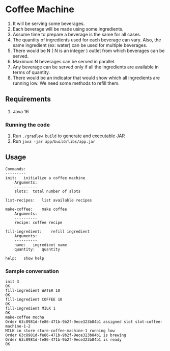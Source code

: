 # Coffee Machine

1. It will be serving some beverages.
2. Each beverage will be made using some ingredients.
3. Assume time to prepare a beverage is the same for all cases.
4. The quantity of ingredients used for each beverage can vary. Also, the same ingredient (ex:
   water) can be used for multiple beverages.
5. There would be N ( N is an integer ) outlet from which beverages can be served.
6. Maximum N beverages can be served in parallel.
7. Any beverage can be served only if all the ingredients are available in terms of quantity.
8. There would be an indicator that would show which all ingredients are running low. We need some methods to refill
   them.

## Requirements

1. Java 16

### Running the code

1. Run `./gradlew build` to generate and executable JAR
2. Run `java -jar app/build/libs/app.jar`

## Usage

```
Commands:
---------
init:	initialize a coffee machine
	Arguments:
	----------
	slots:	total number of slots

list-recipes:	list available recipes

make-coffee:	make coffee
	Arguments:
	----------
	recipe:	coffee recipe

fill-ingredient:	refill ingredient
	Arguments:
	----------
	name:	ingredient name
	quantity:	quantity

help:	show help
```

### Sample conversation

```
init 3
OK
fill-ingredient WATER 10
OK
fill-ingredient COFFEE 10
OK
fill-ingredient MILK 1
OK
make-coffee mocha
Order 63c8981d-fe86-471b-9b2f-9ece323b84b1 assigned slot slot-coffee-machine-1-2
MILK in store store-coffee-machine-1 running low
Order 63c8981d-fe86-471b-9b2f-9ece323b84b1 is brewing
Order 63c8981d-fe86-471b-9b2f-9ece323b84b1 is ready
OK
```
